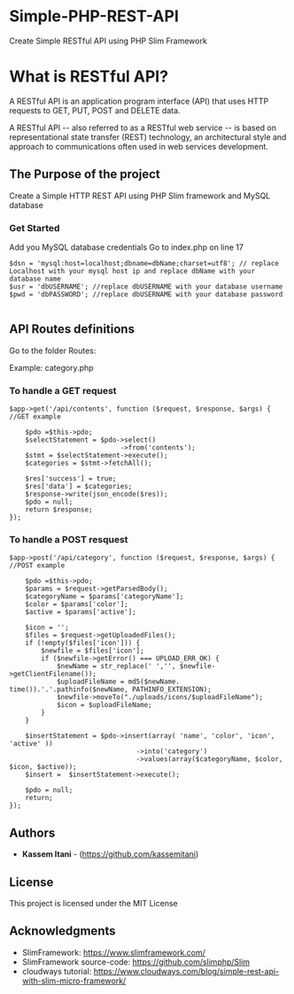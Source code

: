 # Simple-PHP-REST-API
Create Simple RESTful API using PHP Slim Framework

# What is RESTful API?
A RESTful API is an application program interface (API) that uses HTTP requests to GET, PUT, POST and DELETE data.

A RESTful API -- also referred to as a RESTful web service -- is based on representational state transfer (REST) technology, an architectural style and approach to communications often used in web services development.

## The Purpose of the project 
Create a Simple HTTP REST API using PHP Slim framework and MySQL database 
 
### Get Started
Add you MySQL database credentials 
Go to index.php on line 17
```
$dsn = 'mysql:host=localhost;dbname=dbName;charset=utf8'; // replace Localhost with your mysql host ip and replace dbName with your database name
$usr = 'dbUSERNAME'; //replace dbUSERNAME with your database username
$pwd = 'dbPASSWORD'; //replace dbUSERNAME with your database password
    
```

## API Routes definitions

Go to the folder Routes:

Example: category.php 

### To handle a GET request
```
$app->get('/api/contents', function ($request, $response, $args) {  //GET example

    $pdo =$this->pdo;
    $selectStatement = $pdo->select()
                            ->from('contents');
	$stmt = $selectStatement->execute();
	$categories = $stmt->fetchAll();

	$res['success'] = true;
	$res['data'] = $categories;
	$response->write(json_encode($res));
	$pdo = null;
	return $response;
});
```
### To handle a POST resquest
```
$app->post('/api/category', function ($request, $response, $args) { //POST example

 	$pdo =$this->pdo;
	$params = $request->getParsedBody();
	$categoryName = $params['categoryName'];
	$color = $params['color'];
	$active = $params['active'];

    $icon = '';
	$files = $request->getUploadedFiles();
	if (!empty($files['icon'])) {
		$newfile = $files['icon'];
		if ($newfile->getError() === UPLOAD_ERR_OK) {
			$newName = str_replace(' ','', $newfile->getClientFilename());
			$uploadFileName = md5($newName. time()).'.'.pathinfo($newName, PATHINFO_EXTENSION);
			$newfile->moveTo("./uploads/icons/$uploadFileName");
			$icon = $uploadFileName;
		}
	}

    $insertStatement = $pdo->insert(array( 'name', 'color', 'icon', 'active' ))
								->into('category')
								->values(array($categoryName, $color, $icon, $active));
    $insert =  $insertStatement->execute();

	$pdo = null;
	return;
});
```


## Authors

* **Kassem Itani** - (https://github.com/kassemitani)


## License

This project is licensed under the MIT License 

## Acknowledgments

* SlimFramework: https://www.slimframework.com/
* SlimFramework source-code: https://github.com/slimphp/Slim
* cloudways tutorial: https://www.cloudways.com/blog/simple-rest-api-with-slim-micro-framework/
